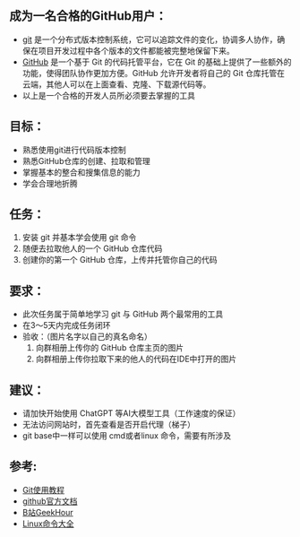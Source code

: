 ## 成为一名合格的GitHub用户：
- [git](https://git-scm.com/) 是一个分布式版本控制系统，它可以追踪文件的变化，协调多人协作，确保在项目开发过程中各个版本的文件都能被完整地保留下来。
- [GitHub](https://github.com/)  是一个基于 Git 的代码托管平台，它在 Git 的基础上提供了一些额外的功能，使得团队协作更加方便。GitHub 允许开发者将自己的 Git 仓库托管在云端，其他人可以在上面查看、克隆、下载源代码等。
- 以上是一个合格的开发人员所必须要去掌握的工具

## 目标：
- 熟悉使用git进行代码版本控制
- 熟悉GitHub仓库的创建、拉取和管理
- 掌握基本的整合和搜集信息的能力
- 学会合理地折腾

## 任务：
1. 安装 git 并基本学会使用 git 命令
2. 随便去拉取他人的一个 GitHub 仓库代码
3. 创建你的第一个 GitHub 仓库，上传并托管你自己的代码

## 要求：
- 此次任务属于简单地学习 git 与 GitHub 两个最常用的工具
- 在3～5天内完成任务闭环
- 验收：（图片名字以自己的真名命名）
  1. 向群相册上传你的 GitHub 仓库主页的图片
  2. 向群相册上传你拉取下来的他人的代码在IDE中打开的图片

## 建议：
- 请加快开始使用 ChatGPT 等AI大模型工具（工作速度的保证）
- 无法访问网站时，首先查看是否开启代理（梯子）
- git base中一样可以使用 cmd或者linux 命令，需要有所涉及

## 参考:
- [Git使用教程](https://zhuanlan.zhihu.com/p/30044692)
- [github官方文档](https://docs.github.com/zh/get-started)
- [B站GeekHour](https://www.bilibili.com/video/BV1HM411377j/?spm_id_from=333.337.search-card.all.click)
- [Linux命令大全](https://www.runoob.com/linux/linux-command-manual.html)